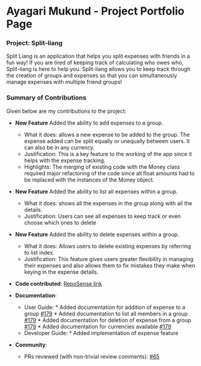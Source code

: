 # Ayagari Mukund - Project Portfolio Page

### Project: Split-liang

Split Liang is an application that helps you split expenses with friends in a fun way! If you are tired of keeping track 
of calculating who owes who, Split-liang is here to help you. Split-liang allows you to keep track through the creation 
of groups and expenses so that you can simultaneously manage expenses with multiple friend groups!


### Summary of Contributions

Given below are my contributions to the project:

* **New Feature** Added the ability to add expenses to a group.
  * What it does: allows a new expense to be added to the group. The expense added can be split equally or unequally 
    between users. It can also be in any currency. 
  * Justification: This is a key feature to the working of the app since it helps with the expense tracking.
  * Highlights: The merging of existing code with the Money class required major refactoring of the code since all 
  float amounts had to be replaced with the instances of the Money object. 

* **New Feature** Added the ability to list all expenses within a group.
  * What it does: shows all the expenses in the group along with all the details.
  * Justification: Users can see all expenses to keep track or even choose which ones to delete

* **New Feature** Added the ability to delete expenses within a group.
  * What it does: Allows users to delete existing expenses by referring to list index.
  * Justification: This feature gives users greater flexibility in managing their expenses and also allows them to 
  fix mistakes they make when keying in the expense details.


* **Code contributed**: [RepoSense link](https://nus-cs2113-ay2324s2.github.io/tp-dashboard/?search=t15&sort=groupTitle&sortWithin=title&timeframe=commit&mergegroup=&groupSelect=groupByRepos&breakdown=true&checkedFileTypes=docs~functional-code~test-code~other&since=2024-02-23&tabOpen=true&tabType=authorship&tabAuthor=mukund1403&tabRepo=AY2324S2-CS2113-T15-3%2Ftp%5Bmaster%5D&authorshipIsMergeGroup=false&authorshipFileTypes=docs~functional-code~test-code~other&authorshipIsBinaryFileTypeChecked=false&authorshipIsIgnoredFilesChecked=false)


* **Documentation**:
  * User Guide:
        *  Added documentation for addition of expense to a group [\#179](https://github.com/AY2324S2-CS2113-T15-3/tp/pull/179/commits)
        *  Added documentation to list all members in a group [\#179](https://github.com/AY2324S2-CS2113-T15-3/tp/pull/179/commits)
        *  Added documentation for deletion of expense from a group [\#179](https://github.com/AY2324S2-CS2113-T15-3/tp/pull/179/commits)
        *  Added documentation for currencies available [\#179](https://github.com/AY2324S2-CS2113-T15-3/tp/pull/179/commits)
  * Developer Guide:
        *  Added implementation of expense feature

* **Community**:
  * PRs reviewed (with non-trivial review comments): [\#65](https://github.com/AY2324S2-CS2113-T15-3/tp/pull/65)
